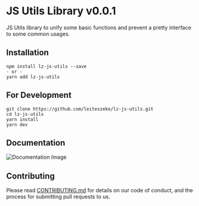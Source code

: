 # JS Utils Library v0.0.1

JS Utils library to unify some basic functions and prevent a pretty interface to some common usages.

## Installation

    npm install lz-js-utils --save
    - or -
    yarn add lz-js-utils

## For Development

    git clone https://github.com/leiteszeke/lz-js-utils.git
    cd lz-js-utils
    yarn install
    yarn dev

## Documentation

![Documentation Image](https://i.imgflip.com/39qyq2.jpg)

## Contributing

Please read [CONTRIBUTING.md](https://gist.github.com/PurpleBooth/b24679402957c63ec426) for details on our code of conduct, and the process for submitting pull requests to us.
